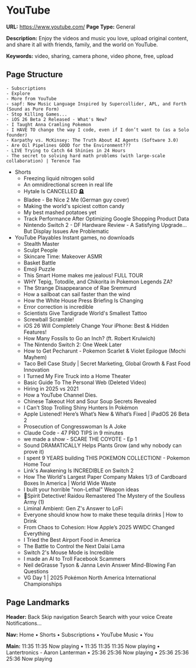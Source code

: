 # YouTube

**URL:** https://www.youtube.com/
**Page Type:** General

**Description:** Enjoy the videos and music you love, upload original content, and share it all with friends, family, and the world on YouTube.

**Keywords:** video, sharing, camera phone, video phone, free, upload

## Page Structure

    - Subscriptions
    - Explore
    - More from YouTube
    - sapf: New Music Language Inspired by Supercollider, APL, and Forth (Sound as Pure Form)
    - Stop Killing Games...
    - iOS 26 Beta 2 Released - What's New?
    - I Taught Anna Cramling Pokemon
    - I HAVE TO change the way I code, even if I don’t want to (as a Solo founder)
    - Karpathy vs. McKinsey: The Truth About AI Agents (Software 3.0)
    - Are Oil Pipelines GOOD for the Environment???
    - LIVE Trying to Catch 64 Shinies in 24 Hours
    - The secret to solving hard math problems (with large-scale collaboration) | Terence Tao
  - Shorts
    - Freezing liquid nitrogen solid
    - An omnidirectional screen in real life
    - Hytale Is CANCELLED 🪦
    - Bladee - Be Nice 2 Me (German guy cover)
    - Making the world's spiciest cotton candy
    - My best mashed potatoes yet
    - Track Performance After Optimizing Google Shopping Product Data
    - Nintendo Switch 2 - DF Hardware Review - A Satisfying Upgrade... But Display Issues Are Problematic
  - YouTube Playables Instant games, no downloads
    - Stealth Master
    - Sculpt People
    - Skincare Time: Makeover ASMR
    - Basket Battle
    - Emoji Puzzle
    - This Smart Home makes me jealous! FULL TOUR
    - WHY Tepig, Totodile, and Chikorita in Pokemon Legends ZA?
    - The Strange Disappearance of Rae Sremmurd
    - How a sailboat can sail faster than the wind
    - How the White House Press Briefing Is Changing
    - Error correction is incredible
    - Scientists Give Tardigrade World's Smallest Tattoo
    - Screwball Scramble!
    - iOS 26 Will Completely Change Your iPhone: Best & Hidden Features!
    - How Many Fossils to Go an Inch? (ft. Robert Krulwich)
    - The Nintendo Switch 2: One Week Later
    - How to Get Pecharunt - Pokemon Scarlet & Violet Epilogue (Mochi Mayhem)
    - Taco Bell Case Study | Secret Marketing, Global Growth & Fast Food Innovation
    - I Turned My Fire Truck into a Home Theater
    - Basic Guide To The Personal Web (Deleted Video)
    - Hiring in 2025 vs 2021
    - How a YouTube Channel Dies.
    - Chinese Takeout Hot and Sour Soup Secrets Revealed
    - I Can't Stop Trolling Shiny Hunters In Pokémon
    - Apple Listened! Here’s What’s New & What’s Fixed | iPadOS 26 Beta 2
    - Prosecution of Congresswoman Is A Joke
    - Claude Code - 47 PRO TIPS in 9 minutes
    - we made a show - SCARE THE COYOTE - Ep 1
    - Sound DRAMATICALLY Helps Plants Grow (and why nobody can prove it)
    - I spent 9 YEARS building THIS POKEMON COLLECTION! - Pokemon Home Tour
    - Link's Awakening Is INCREDIBLE on Switch 2
    - How The World's Largest Paper Company Makes 1/3 of Cardboard Boxes In America | World Wide Waste
    - I built your horrible "non-Lethal" Weapon ideas
    - 🔴Spirit Detective! Raidou Remastered The Mystery of the Soulless Army (1)
    - Liminal Ambient: Gen Z's Answer to LoFi
    - Everyone should know how to make these tequila drinks | How to Drink
    - From Chaos to Cohesion: How Apple’s 2025 WWDC Changed Everything
    - I Tried the Best Airport Food in America
    - The Battle to Control the Next Dalai Lama
    - Switch 2's Mouse Mode is Incredible
    - I made an AI to Troll Facebook Scammers
    - Neil deGrasse Tyson & Janna Levin Answer Mind-Blowing Fan Questions
    - VG Day 1 | 2025 Pokémon North America International Championships

## Page Landmarks

**Header:** Back Skip navigation Search Search with your voice Create Notifications...

**Nav:** Home • Shorts • Subscriptions • YouTube Music • You

**Main:** 11:35 11:35 Now playing • 11:35 11:35 11:35 Now playing • Lantertronics - Aaron Lanterman • 25:36 25:36 Now playing • 25:36 25:36 25:36 Now playing